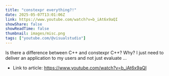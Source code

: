 ```yaml
---
title: "constexpr everything?!"
date: 2025-05-07T13:01:06Z
link: https://www.youtube.com/watch?v=b_iAt6x9aQI
showShare: false
showReadTime: false
thumbnail: images/misc.png
tags: ["youtube.com/@visualstudio"]
---
```

Is there a difference between C++ and constexpr C++? Why? I just need to deliver an application to my users and not just evaluate ...

- Link to article: https://www.youtube.com/watch?v=b_iAt6x9aQI